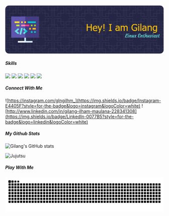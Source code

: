 ![Gilang Ilham](github-header-image.png)

<!--
**gimforce/gimforce** is a ✨ _special_ ✨ repository because its `README.md` (this file) appears on your GitHub profile.

Here are some ideas to get you started:

- 🔭 I’m currently working on ...
- 🌱 I’m currently learning ...
- 👯 I’m looking to collaborate on ...
- 🤔 I’m looking for help with ...
- 💬 Ask me about ...
- 📫 How to reach me: ...
- 😄 Pronouns: ...
- ⚡ Fun fact: ...
-->

##### Skills
<img src="https://img.shields.io/badge/HTML5-E34F26?style=for-the-badge&logo=html5&logoColor=white" />
<img src="https://img.shields.io/badge/CSS3-1572B6?style=for-the-badge&logo=css3&logoColor=white" />
<img src="https://img.shields.io/badge/C%2B%2B-00599C?style=for-the-badge&logo=c%2B%2B&logoColor=white" />
<img src="https://img.shields.io/badge/Python-FFD43B?style=for-the-badge&logo=python&logoColor=blue" />
<img src="https://img.shields.io/badge/PHP-777BB4?style=for-the-badge&logo=php&logoColor=white" />
<img src="https://img.shields.io/badge/JavaScript-323330?style=for-the-badge&logo=javascript&logoColor=F7DF1E" />


##### Connect With Me
![https://instagram.com/glngilhm_](https://img.shields.io/badge/Instagram-E4405F?style=for-the-badge&logo=instagram&logoColor=white)
![http://www.linkedin.com/in/gilang-ilham-maulana-228341308](https://img.shields.io/badge/LinkedIn-0077B5?style=for-the-badge&logo=linkedin&logoColor=white)

##### My Github Stats
![Gilang's GitHub stats](https://github-readme-stats.vercel.app/api?username=gimforce&show_icons=true&theme=tokyonight)



![Jujutsu](https://media1.giphy.com/media/v1.Y2lkPTc5MGI3NjExMW12ZWRidTYyc241eHI0d3JvZng0bnRpd2ptdjdpaXpsZjJzZThobCZlcD12MV9pbnRlcm5hbF9naWZfYnlfaWQmY3Q9Zw/P8J4UpZBiopdPyECto/giphy.gif)

##### Play With Me
<img src="https://raw.githubusercontent.com/gimforce/gimforce/output/snake.svg" alt="Snake animation" />
